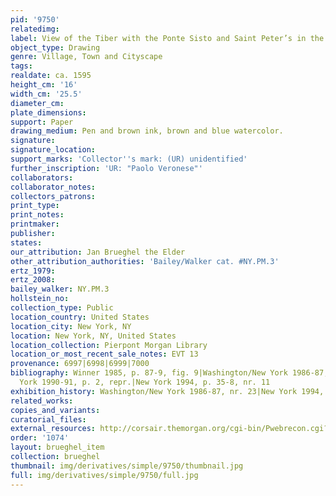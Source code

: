 ```yaml
---
pid: '9750'
relatedimg: 
label: View of the Tiber with the Ponte Sisto and Saint Peter’s in the Distance
object_type: Drawing
genre: Village, Town and Cityscape
tags: 
realdate: ca. 1595
height_cm: '16'
width_cm: '25.5'
diameter_cm: 
plate_dimensions: 
support: Paper
drawing_medium: Pen and brown ink, brown and blue watercolor.
signature: 
signature_location: 
support_marks: 'Collector''s mark: (UR) unidentified'
further_inscription: 'UR: "Paolo Veronese"'
collaborators: 
collaborator_notes: 
collectors_patrons: 
print_type: 
print_notes: 
printmaker: 
publisher: 
states: 
our_attribution: Jan Brueghel the Elder
other_attribution_authorities: 'Bailey/Walker cat. #NY.PM.3'
ertz_1979: 
ertz_2008: 
bailey_walker: NY.PM.3
hollstein_no: 
collection_type: Public
location_country: United States
location_city: New York, NY
location: New York, NY, United States
location_collection: Pierpont Morgan Library
location_or_most_recent_sale_notes: EVT 13
provenance: 6997|6998|6999|7000
bibliography: Winner 1985, p. 87-9, fig. 9|Washington/New York 1986-87, nr. 23|New
  York 1990-91, p. 2, repr.|New York 1994, p. 35-8, nr. 11
exhibition_history: Washington/New York 1986-87, nr. 23|New York 1994, nr. 11
related_works: 
copies_and_variants: 
curatorial_files: 
external_resources: http://corsair.themorgan.org/cgi-bin/Pwebrecon.cgi?BBID=247053
order: '1074'
layout: brueghel_item
collection: brueghel
thumbnail: img/derivatives/simple/9750/thumbnail.jpg
full: img/derivatives/simple/9750/full.jpg
---
```

